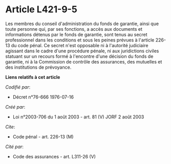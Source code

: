 # Article L421-9-5

Les membres du conseil d'administration du fonds de garantie, ainsi que toute personne qui, par ses fonctions, a accès aux
documents et informations détenus par le fonds de garantie, sont tenus au secret professionnel dans les conditions et sous
les peines prévues à l'article 226-13 du code pénal. Ce secret n'est opposable ni à l'autorité judiciaire agissant dans le
cadre d'une procédure pénale, ni aux juridictions civiles statuant sur un recours formé à l'encontre d'une décision du fonds
de garantie, ni à la Commission de contrôle des assurances, des mutuelles et des institutions de prévoyance.

**Liens relatifs à cet article**

_Codifié par_:

  - Décret n°76-666 1976-07-16

_Créé par_:

  - Loi n°2003-706 du 1 août 2003 - art. 81 (V) JORF 2 août 2003

_Cite_:

  - Code pénal - art. 226-13 (M)

_Cité par_:

  - Code des assurances - art. L311-26 (V)
